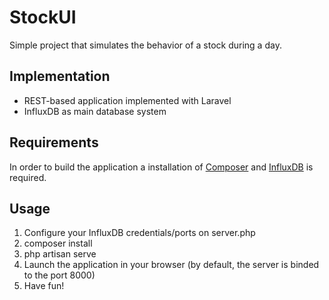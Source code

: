 # StockUI

Simple project that simulates the behavior of a stock during a day.

## Implementation

* REST-based application implemented with Laravel
* InfluxDB as main database system

## Requirements

In order to build the application a installation of [Composer](https://getcomposer.org/) and [InfluxDB](http://influxdb.com/) is required.

## Usage

1. Configure your InfluxDB credentials/ports on server.php
2. composer install
3. php artisan serve
4. Launch the application in your browser (by default, the server is binded to the port 8000)
5. Have fun!
